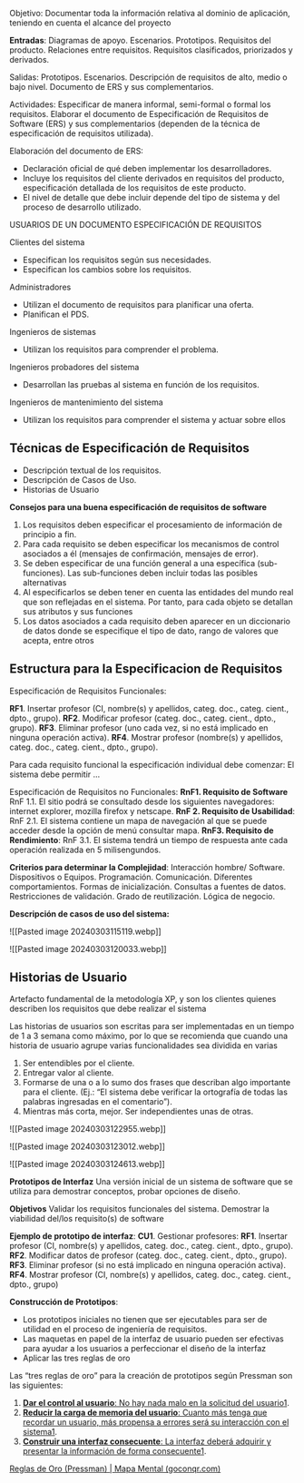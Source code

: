 
Objetivo: Documentar toda la información relativa al dominio de aplicación, teniendo en cuenta el alcance del proyecto



**Entradas**: 
Diagramas de apoyo. 
Escenarios. 
Prototipos. 
Requisitos del producto. 
Relaciones entre requisitos. 
Requisitos clasificados, priorizados y derivados.

Salidas: 
Prototipos. 
Escenarios. 
Descripción de requisitos de alto, medio o bajo nivel. 
Documento de ERS y sus complementarios.


Actividades: 
Especificar de manera informal, semi-formal o formal los requisitos. 
Elaborar el documento de Especificación de Requisitos de Software (ERS) y sus complementarios (dependen de la técnica de especificación de requisitos utilizada).



Elaboración del documento de ERS: 
- Declaración oficial de qué deben implementar los desarrolladores. 
- Incluye los requisitos del cliente derivados en requisitos del producto, especificación detallada de los requisitos de este producto. 
- El nivel de detalle que debe incluir depende del tipo de sistema y del proceso de desarrollo utilizado.



USUARIOS DE UN DOCUMENTO ESPECIFICACIÓN DE REQUISITOS

Clientes del sistema
- Especifican los requisitos según sus necesidades. 
- Especifican los cambios sobre los requisitos.

Administradores
- Utilizan el documento de requisitos para planificar una oferta. 
- Planifican el PDS.

Ingenieros de sistemas
- Utilizan los requisitos para comprender el problema.

Ingenieros probadores del sistema
- Desarrollan las pruebas al sistema en función de los requisitos.

Ingenieros de mantenimiento del sistema
- Utilizan los requisitos para comprender el sistema y actuar sobre ellos



## Técnicas de Especificación de Requisitos
- Descripción textual de los requisitos. 
- Descripción de Casos de Uso. 
- Historias de Usuario


**Consejos para una buena especificación de requisitos de software**
1. Los requisitos deben especificar el procesamiento de información de principio a fin. 
2. Para cada requisito se deben especificar los mecanismos de control asociados a él (mensajes de confirmación, mensajes de error). 
3. Se deben especificar de una función general a una específica (sub-funciones). Las sub-funciones deben incluir todas las posibles alternativas
4. Al especificarlos se deben tener en cuenta las entidades del mundo real que son reflejadas en el sistema. Por tanto, para cada objeto se detallan sus atributos y sus funciones
5. Los datos asociados a cada requisito deben aparecer en un diccionario de datos donde se especifique el tipo de dato, rango de valores que acepta, entre otros




## Estructura para la Especificacion de Requisitos

Especificación de Requisitos Funcionales:

**RF1**. Insertar profesor (CI, nombre(s) y apellidos, categ. doc., categ. cient., dpto., grupo). 
**RF2**. Modificar profesor (categ. doc., categ. cient., dpto., grupo). 
**RF3**. Eliminar profesor (uno cada vez, si no está implicado en ninguna operación activa). 
**RF4**. Mostrar profesor (nombre(s) y apellidos, categ. doc., categ. cient., dpto., grupo). 

Para cada requisito funcional la especificación individual debe comenzar: El sistema debe permitir …


Especificación de Requisitos no Funcionales:
**RnF1. Requisito de Software**
	RnF 1.1. El sitio podrá se consultado desde los siguientes navegadores: internet explorer, mozilla firefox y netscape. 
**RnF 2. Requisito de Usabilidad**: 
	RnF 2.1. El sistema contiene un mapa de navegación al que se puede acceder desde la opción de menú consultar mapa.
 **RnF3. Requisito de Rendimiento**:
	 RnF 3.1. El sistema tendrá un tiempo de respuesta ante cada operación realizada en 5 milisengundos.



**Criterios para determinar la Complejidad**:
Interacción hombre/ Software.
Dispositivos o Equipos.
Programación.
Comunicación.
Diferentes comportamientos.
Formas de inicialización.
Consultas a fuentes de datos.
Restricciones de validación.
Grado de reutilización.
Lógica de negocio.



**Descripción de casos de uso del sistema:**

![[Pasted image 20240303115119.webp]]

![[Pasted image 20240303120033.webp]]


## Historias de Usuario

Artefacto fundamental de la metodología XP, y son los clientes quienes describen los requisitos que debe realizar el sistema

Las historias de usuarios son escritas para ser implementadas en un tiempo de 1 a 3 semana como máximo, por lo que se recomienda que cuando una historia de usuario agrupe varias funcionalidades sea dividida en varias

1. Ser entendibles por el cliente. 
2. Entregar valor al cliente. 
3. Formarse de una o a lo sumo dos frases que describan algo importante para el cliente. (Ej.: “El sistema debe verificar la ortografía de todas las palabras ingresadas en el comentario”). 
4. Mientras más corta, mejor. Ser independientes unas de otras.

![[Pasted image 20240303122955.webp]]

![[Pasted image 20240303123012.webp]]

![[Pasted image 20240303124613.webp]]

**Prototipos de Interfaz**
Una versión inicial de un sistema de software que se utiliza para demostrar conceptos, probar opciones de diseño.

**Objetivos**
Validar los requisitos funcionales del sistema. 
Demostrar la viabilidad del/los requisito(s) de software

**Ejemplo de prototipo de interfaz**: 
**CU1**. Gestionar profesores: 
	**RF1**. Insertar profesor (CI, nombre(s) y apellidos, categ. doc., categ. cient., dpto., grupo). 
	**RF2**. Modificar datos de profesor (categ. doc., categ. cient., dpto., grupo). 
	**RF3**. Eliminar profesor (si no está implicado en ninguna operación activa). 
	**RF4**. Mostrar profesor (CI, nombre(s) y apellidos, categ. doc., categ. cient., dpto., grupo)


**Construcción de Prototipos**: 
- Los prototipos iniciales no tienen que ser ejecutables para ser de utilidad en el proceso de ingeniería de requisitos. 
- Las maquetas en papel de la interfaz de usuario pueden ser efectivas para ayudar a los usuarios a perfeccionar el diseño de la interfaz
- Aplicar las tres reglas de oro

Las “tres reglas de oro” para la creación de prototipos según Pressman son las siguientes:

1. [**Dar el control al usuario**: No hay nada malo en la solicitud del usuario](https://bing.com/search?q=3+reglas+de+oro+segun+pressman+para+la+creacion+de+prototipos)[1](https://bing.com/search?q=3+reglas+de+oro+segun+pressman+para+la+creacion+de+prototipos).
2. [**Reducir la carga de memoria del usuario**: Cuanto más tenga que recordar un usuario, más propensa a errores será su interacción con el sistema](https://bing.com/search?q=3+reglas+de+oro+segun+pressman+para+la+creacion+de+prototipos)[1](https://bing.com/search?q=3+reglas+de+oro+segun+pressman+para+la+creacion+de+prototipos).
3. [**Construir una interfaz consecuente**: La interfaz deberá adquirir y presentar la información de forma consecuente](https://bing.com/search?q=3+reglas+de+oro+segun+pressman+para+la+creacion+de+prototipos)[1](https://bing.com/search?q=3+reglas+de+oro+segun+pressman+para+la+creacion+de+prototipos).

[Reglas de Oro (Pressman) | Mapa Mental (goconqr.com)](https://www.goconqr.com/mapamental/18891204/reglas-de-oro-pressman#:~:text=Los%20modelos%20interactivos%20anteriores%20han%20esperanzado%20al%20usuario%2C,y%20presentar%20la%20informaci%C3%B3n%20de%20forma%20consecuente.%20)




